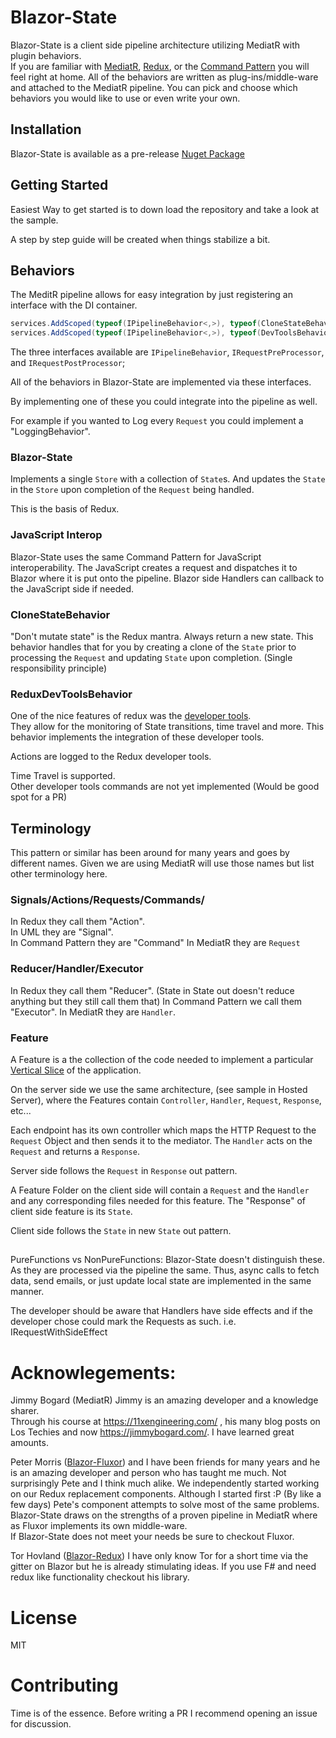 # Blazor-State

Blazor-State is a client side pipeline architecture utilizing MediatR with plugin behaviors.  
If you are familiar with 
[MediatR](https://github.com/jbogard/MediatR]),
 [Redux](https://redux.js.org/), 
or the [Command Pattern](https://en.wikipedia.org/wiki/Command_pattern]) 
you will feel right at home.
All of the behaviors are written as plug-ins/middle-ware and attached to the MediatR pipeline. 
You can pick and choose which behaviors you would like to use or even write your own.

## Installation

Blazor-State is available as a pre-release [Nuget Package](https://www.nuget.org/packages/Blazor-State/)

## Getting Started

Easiest Way to get started is to down load the repository and take a look at the sample.

A step by step guide will be created when things stabilize a bit.

## Behaviors

The MeditR pipeline allows for easy integration 
by just registering an interface with the DI container.

```csharp
services.AddScoped(typeof(IPipelineBehavior<,>), typeof(CloneStateBehavior<,>));
services.AddScoped(typeof(IPipelineBehavior<,>), typeof(DevToolsBehavior<,>));
```
The three interfaces available are `IPipelineBehavior`, `IRequestPreProcessor`,
and `IRequestPostProcessor`;

All of the behaviors in Blazor-State are implemented via these interfaces.

By implementing one of these you could integrate into the pipeline as well.

For example if you wanted to Log every `Request` you could implement a "LoggingBehavior".

### Blazor-State 

Implements a single `Store` with a collection of `State`s.
And updates the `State` in the `Store` upon completion of 
the `Request` being handled.

This is the basis of Redux.

### JavaScript Interop
Blazor-State uses the same Command Pattern for JavaScript interoperability.
The JavaScript creates a request and dispatches it to Blazor where it is put onto the pipeline.
Blazor side Handlers can callback to the JavaScript side if needed.

### CloneStateBehavior

"Don't mutate state" is the Redux mantra. Always return a new state.
This behavior handles that for you by creating a clone of the `State` 
prior to processing the `Request`
and updating `State` upon completion.  (Single responsibility principle)


### ReduxDevToolsBehavior

One of the nice features of redux was the 
[developer tools](httpshttps://github.com/zalmoxisus/redux-devtools-extension).  
They allow for the monitoring of State transitions, time travel and more.
This behavior implements the integration of these developer tools. 

Actions are logged to the Redux developer tools.

Time Travel is supported.  
Other developer tools commands are not yet implemented (Would be good spot for a PR)


## Terminology

This pattern or similar has been around for many years and goes by different names.
Given we are using MediatR will use those names but list other terminology here.

### Signals/Actions/**Requests**/Commands/

In Redux they call them "Action".  
In UML they are "Signal".  
In Command Pattern they are "Command"
In MediatR they are `Request`

### Reducer/**Handler**/Executor

In Redux they call them "Reducer". 
(State in State out doesn't reduce anything but they still call them that)
In Command Pattern we call them "Executor".
In MediatR they are `Handler`.

### Feature

A Feature is a the collection of the code needed to implement a 
particular [Vertical Slice](https://jimmybogard.com/vertical-slice-architecture/)
of the application.  

On the server side we use the same architecture, 
(see sample in Hosted Server), where the Features contain 
`Controller`, `Handler`, `Request`, `Response`, etc...

Each endpoint has its own controller 
which maps the HTTP Request to the `Request` Object and then sends 
it to the mediator. 
The `Handler` acts on the `Request` and returns a `Response`. 

Server side follows the `Request` in `Response` out pattern.

A Feature Folder on the client side will contain a `Request` and the `Handler` 
and any corresponding files needed for this feature.
The "Response" of client side feature is its `State`.

Client side follows the `State` in new `State` out pattern.

## 
PureFunctions vs NonPureFunctions:
Blazor-State doesn't distinguish these.
As they are processed via the pipeline the same.
Thus, async calls to fetch data, send emails, or just update local state
are implemented in the same manner.

The developer should be aware that Handlers have side effects and 
if the developer chose could mark the Requests as such. i.e. IRequestWithSideEffect

# Acknowlegements:
Jimmy Bogard (MediatR) Jimmy is an amazing developer and a knowledge sharer.  
Through his course at https://11xengineering.com/ , 
his many blog posts on Los Techies and now https://jimmybogard.com/. 
I have learned great amounts.

Peter Morris ([Blazor-Fluxor](https://github.com/mrpmorris/blazor-fluxor)) and I 
have been friends for many years and he is an amazing developer and person who has taught me much.
Not surprisingly Pete and I think much alike. 
We independently started working on our Redux replacement
components. Although I started first :P (By like a few days)
Pete's component attempts to solve most of the same problems.
Blazor-State draws on the strengths of a proven pipeline in MediatR where as Fluxor 
implements its own middle-ware.  
If Blazor-State does not meet your needs be sure to checkout Fluxor.

Tor Hovland ([Blazor-Redux](https://github.com/torhovland/blazor-redux)) 
I have only know Tor for a short time via the gitter on Blazor but he is already stimulating ideas.
If you use F# and need redux like functionality checkout his library.

# License

MIT

# Contributing

Time is of the essence.  Before writing a PR I recommend opening an issue for discussion.